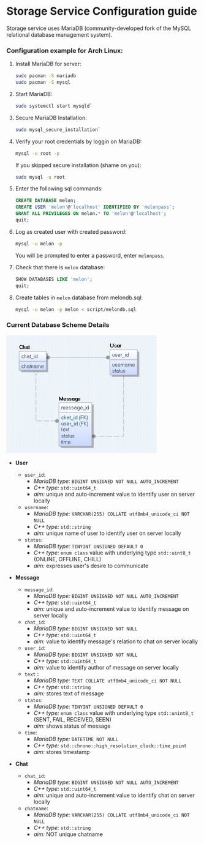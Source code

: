 # Storage Service Configuration guide

Storage service uses  MariaDB (community-developed fork of the MySQL relational database management system).

### Configuration example for Arch Linux:

1. Install MariaDB for server:
   ```bash
   sudo pacman -S mariadb
   sudo pacman -S mysql
   ```

2. Start MariaDB:
   ```bash
   sudo systemctl start mysqld`
   ```

3. Secure MariaDB Installation:
   ```bash
   sudo mysql_secure_installation`
   ```

4. Verify your root credentials by loggin on MariaDB:
   ```bash
   mysql -u root -p
   ```
   If you skipped secure installation (shame on you):
   ```bash
   sudo mysql -u root
   ```

5. Enter the following sql commands:
   ```sql
   CREATE DATABASE melon;
   CREATE USER 'melon'@'localhost' IDENTIFIED BY 'melonpass';
   GRANT ALL PRIVILEGES ON melon.* TO 'melon'@'localhost';
   quit;
   ```

6. Log as created user with created password:
   ```bash
   mysql -u melon -p
   ```
   You will be prompted to enter a password, enter `melonpass`.

7. Check that there is `melon` database:
   ```sql
   SHOW DATABASES LIKE 'melon';
   quit;
   ```

8. Create tables in `melon` database from melondb.sql:
   ```bash
   mysql -u melon -p melon < script/melondb.sql
   ```

### Current Database Scheme Details

![](docs/db_scheme.jpg)

- **User**
  - `user_id`:
    - *MariaDB type:* `BIGINT UNSIGNED NOT NULL AUTO_INCREMENT`
    - *C++ type:* `std::uint64_t`
    - *aim:* unique and auto-increment value to identify user on server locally
  - `username`:
    - *MariaDB type:* `VARCHAR(255) COLLATE utf8mb4_unicode_ci NOT NULL`
    - *C++ type:* `std::string`
    - *aim:* unique name of user to identify user on server locally
  - `status`:
    - *MariaDB type:* `TINYINT UNSIGNED DEFAULT 0`
    - *C++ type:*  `enum class` value with underlying type `std::uint8_t` (ONLINE, OFFLINE, CHILL)
    - *aim:* expresses user's desire to communicate

- **Message**
  - `message_id`:
    - *MariaDB type:* `BIGINT UNSIGNED NOT NULL AUTO_INCREMENT`
    - *C++ type:* `std::uint64_t`
    - *aim:* unique and auto-increment value to identify message on server locally
  - `chat_id`:
    - *MariaDB type:* `BIGINT UNSIGNED NOT NULL`
    - *C++ type:* `std::uint64_t`
    - *aim:* value to identify message's relation to chat on server locally
  - `user_id`:
    - *MariaDB type:* `BIGINT UNSIGNED NOT NULL`
    - *C++ type:* `std::uint64_t`
    - *aim:* value to identify author of message on server locally
  - `text` :
    - *MariaDB type:* `TEXT COLLATE utf8mb4_unicode_ci NOT NULL`
    - *C++ type:* `std::string`
    - *aim:* stores text of message
  - `status`:
    - *MariaDB type:* `TINYINT UNSIGNED DEFAULT 0`
    - *C++ type:* `enum class` value with underlying type `std::unint8_t` (SENT, FAIL, RECEIVED, SEEN)
    - *aim:* shows status of message
  - `time`:
    - *MariaDB type:* `DATETIME NOT NULL`
    - *C++ type:* `std::chrono::high_resolution_clock::time_point`
    - *aim:* stores timestamp

- **Chat**
  - `chat_id`:
    - *MariaDB type:* `BIGINT UNSIGNED NOT NULL AUTO_INCREMENT`
    - *C++ type:* `std::uint64_t`
    - *aim:* unique and auto-increment value to identify chat on server locally
  - `chatname`:
    - *MariaDB type:* `VARCHAR(255) COLLATE utf8mb4_unicode_ci NOT NULL`
    - *C++ type:* `std::string`
    - *aim:* NOT unique chatname
